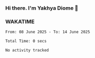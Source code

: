 ### Hi there. I'm Yakhya Diome 👋

### WAKATIME
<!--START_SECTION:waka-->

```txt
From: 08 June 2025 - To: 14 June 2025

Total Time: 0 secs

No activity tracked
```

<!--END_SECTION:waka-->
